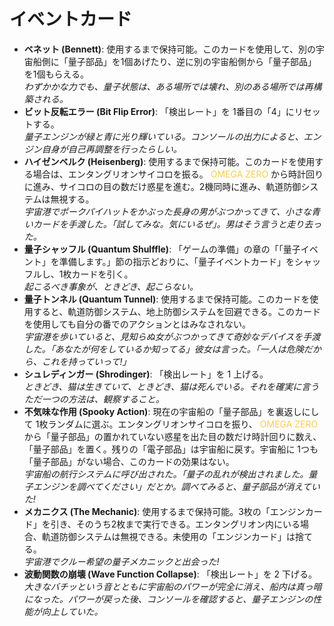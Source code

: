 # イベントカード

- **ベネット (Bennett)**: 使用するまで保持可能。このカードを使用して、別の宇宙船側に「量子部品」を1個あげたり、逆に別の宇宙船側から「量子部品」を1個もらえる。<br />
_わずかかな力でも、量子状態は、ある場所では壊れ、別のある場所では再構築される。_
- **ビット反転エラー (Bit Flip Error)**: 「検出レート」を 1番目の「4」にリセットする。<br />
_量子エンジンが緑と青に光り輝いている。コンソールの出力によると、エンジン自身が自己再調整を行ったらしい。_
- **ハイゼンベルク (Heisenberg)**: 使用するまで保持可能。このカードを使用する場合は、エンタングリオンサイコロを振る。<span style="color: #facd4d"> OMEGA ZERO </span> から時計回りに進み、サイコロの目の数だけ惑星を進む。2機同時に進み、軌道防御システムは無視する。<br />
_宇宙港でポークパイハットをかぶった長身の男がぶつかってきて、小さな青いカードを手渡した。「試してみな。気にいるぜ」。男はそう言うと走り去った。_
- **量子シャッフル (Quantum Shulffle)**: 「ゲームの準備」の章の「「量子イベント」を準備します。」節の指示どおりに、「量子イベントカード」をシャッフルし、1枚カードを引く。<br />
_起こるべき事象が、ときどき、起こらない。_
- **量子トンネル (Quantum Tunnel)**: 使用するまで保持可能。このカードを使用すると、軌道防御システム、地上防御システムを回避できる。このカードを使用しても自分の番でのアクションとはみなされない。<br />
_宇宙港を歩いていると、見知らぬ女がぶつかってきて奇妙なデバイスを手渡した。「あなたが何をしているか知ってる」彼女は言った。「一人は危険だから、これを持っていって!」_
- **シュレディンガー (Shrodinger)**: 「検出レート」を 1 上げる。<br />
 _ときどき、猫は生きていて、ときどき、猫は死んでいる。それを確実に言うただ一つの方法は、観察すること。_
- **不気味な作用 (Spooky Action)**: 現在の宇宙船の「量子部品」を裏返しにして 1枚ランダムに選ぶ。エンタングリオンサイコロを振り、<span style="color: #facd4d"> OMEGA ZERO </span> から「量子部品」の置かれていない惑星を出た目の数だけ時計回りに数え、「量子部品」を置く。残りの「電子部品」は宇宙船に戻す。宇宙船に 1つも「量子部品」がない場合、このカードの効果はない。<br >
_宇宙船の航行システムに呼び出された。「量子の乱れが検出されました。量子エンジンを調べてください」だとか。調べてみると、量子部品が消えていた!_
- **メカニクス (The Mechanic)**: 使用するまで保持可能。3枚の「エンジンカード」を引き、そのうち2枚まで実行できる。エンタングリオン内にいる場合、軌道防御システムは無視できる。未使用の「エンジンカード」は捨てる。<br />
_宇宙港でクルー希望の量子メカニックと出会った!_
- **波動関数の崩壊 (Wave Function Collapse)**: 「検出レート」を 2 下げる。<br />
_大きなバチッという音とともに宇宙船のパワーが完全に消え、船内は真っ暗になった。パワーが戻った後、コンソールを確認すると、量子エンジンの性能が向上していた。_
